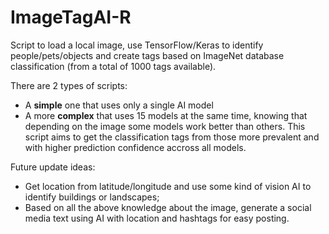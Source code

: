 # ImageTagAI-R
Script to load a local image, use TensorFlow/Keras to identify people/pets/objects and create tags based on ImageNet database classification (from a total of 1000 tags available).

There are 2 types of scripts:
- A **simple** one that uses only a single AI model
- A more **complex** that uses 15 models at the same time, knowing that depending on the image some models work better than others. This script aims to get the classification tags from those more prevalent and with higher prediction confidence accross all models.


Future update ideas:
- Get location from latitude/longitude and use some kind of vision AI to identify buildings or landscapes;
- Based on all the above knowledge about the image, generate a social media text using AI with location and hashtags for easy posting.
